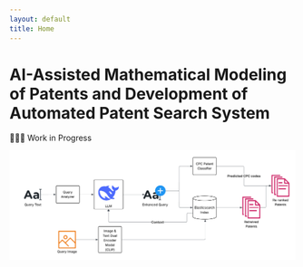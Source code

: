 ```yaml
---
layout: default
title: Home
---
```


# AI-Assisted Mathematical Modeling of Patents and Development of Automated Patent Search System

🚧👷‍♂️ Work in Progress

![System Diagram](assets/system-overview.png)


